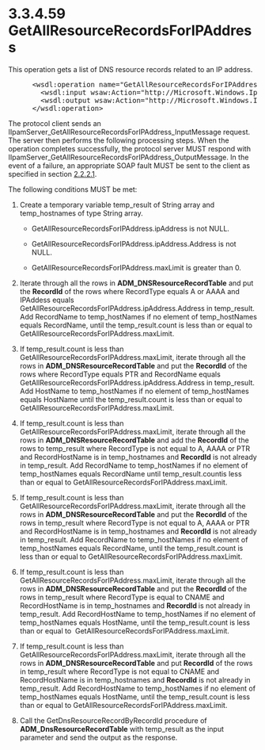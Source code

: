 <html dir="LTR" xmlns:mshelp="http://msdn.microsoft.com/mshelp" xmlns:ddue="http://ddue.schemas.microsoft.com/authoring/2003/5" xmlns:xlink="http://www.w3.org/1999/xlink" xmlns:tool="http://www.microsoft.com/tooltip">
 <body>
 <div id="header">
 <h1 class="heading">3.3.4.59 GetAllResourceRecordsForIPAddress</h1>
 </div>
 <div id="mainSection">
 <div id="mainBody">
 <div id="allHistory" class="saveHistory"></div>
 <div id="sectionSection0" class="section" name="collapseableSection">
 

<p>This operation gets a list of DNS resource records related
to an IP address.</p>

<dl>
<dd>
<div><pre> &lt;wsdl:operation name=&quot;GetAllResourceRecordsForIPAddress&quot;&gt;
   &lt;wsdl:input wsaw:Action=&quot;http://Microsoft.Windows.Ipam/IIpamServer/GetAllResourceRecordsForIPAddress&quot; message=&quot;ipam:IIpamServer_GetAllResourceRecordsForIPAddress_InputMessage&quot; /&gt;
   &lt;wsdl:output wsaw:Action=&quot;http://Microsoft.Windows.Ipam/IIpamServer/GetAllResourceRecordsForIPAddressResponse&quot; message=&quot;ipam:IIpamServer_GetAllResourceRecordsForIPAddress_OutputMessage&quot; /&gt;
 &lt;/wsdl:operation&gt;
</pre></div>
</dd></dl>

<p>The protocol client sends an IIpamServer_GetAllResourceRecordsForIPAddress_InputMessage
request. The server then performs the following processing steps. When the
operation completes successfully, the protocol server MUST respond with
IIpamServer_GetAllResourceRecordsForIPAddress_OutputMessage. In the event of a
failure, an appropriate SOAP fault MUST be sent to the client as specified in
section <a href="a90ad88d-2468-4ac1-bbb9-8f921d15bbc8.md">2.2.2.1</a>.</p>

<p>The following conditions MUST be met:</p>

<ol><li><p><span> </span>Create a
temporary variable temp_result of String array and temp_hostnames of type
String array.</p>

<ul><li><p><span><span> </span></span>GetAllResourceRecordsForIPAddress.ipAddress
is not NULL.</p>

</li><li><p><span><span> </span></span>GetAllResourceRecordsForIPAddress.ipAddress.Address
is not NULL.</p>

</li><li><p><span><span> </span></span>GetAllResourceRecordsForIPAddress.maxLimit
is greater than 0.</p>

</li></ul></li><li><p><span> </span>Iterate through
all the rows in <b>ADM_DNSResourceRecordTable</b> and put the <b>RecordId</b>
of the rows where RecordType equals A or AAAA and IPAddess equals
GetAllResourceRecordsForIPAddress.ipAddress.Address in temp_result. Add
RecordName to temp_hostNames if no element of temp_hostNames equals RecordName,
until the temp_result.count is less than or equal to
GetAllResourceRecordsForIPAddress.maxLimit. </p>

</li><li><p><span> </span>If
temp_result.count is less than GetAllResourceRecordsForIPAddress.maxLimit,
iterate through all the rows in <b>ADM_DNSResourceRecordTable</b> and put the <b>RecordId</b>
of the rows where RecordType equals PTR and RecordName equals
GetAllResourceRecordsForIPAddress.ipAddress.Address in temp_result. Add
HostName to temp_hostNames if no element of temp_hostNames equals HostName
until the temp_result.count is less than or equal to
GetAllResourceRecordsForIPAddress.maxLimit.</p>

</li><li><p><span> </span>If
temp_result.count is less than GetAllResourceRecordsForIPAddress.maxLimit,
iterate through all the rows in <b>ADM_DNSResourceRecordTable</b> and add the <b>RecordId</b>
of the rows to temp_result where RecordType is not equal to A, AAAA or PTR and
RecordHostName is in temp_hostnames and <b>RecordId</b> is not already in
temp_result. Add RecordName to temp_hostNames if no element of temp_hostNames
equals RecordName until temp_result.countis less than or equal to
GetAllResourceRecordsForIPAddress.maxLimit. </p>

</li><li><p><span> </span>If
temp_result.count is less than GetAllResourceRecordsForIPAddress.maxLimit,
iterate through all the rows in <b>ADM_DNSResourceRecordTable</b> and put the <b>RecordId</b>
of the rows in temp_result where RecordType is not equal to A, AAAA or PTR and
RecordHostName is in temp_hostnames and <b>RecordId</b> is not already in
temp_result. Add RecordName to temp_hostNames if no element of temp_hostNames
equals RecordName, until the temp_result.count is less than or equal to
GetAllResourceRecordsForIPAddress.maxLimit.</p>

</li><li><p><span> </span>If
temp_result.count is less than GetAllResourceRecordsForIPAddress.maxLimit,
iterate through all the rows in <b>ADM_DNSResourceRecordTable</b> and put the <b>RecordId
</b>of the rows in temp_result where RecordType is equal to CNAME and RecordHostName
is in temp_hostnames and <b>RecordId </b>is not already in temp_result. Add
RecordHostName to temp_hostNames if no element of temp_hostNames equals
HostName, until the temp_result.count is less than or equal to 
GetAllResourceRecordsForIPAddress.maxLimit.</p>

</li><li><p><span> </span>If
temp_result.count is less than GetAllResourceRecordsForIPAddress.maxLimit,
iterate through all the rows in <b>ADM_DNSResourceRecordTable</b> and put <b>RecordId</b>
of the rows in temp_result where RecordType is not equal to CNAME and
RecordHostName is in temp_hostnames and <b>RecordId</b> is not already in
temp_result. Add RecordHostName to temp_hostNames if no element of
temp_hostNames equals HostName, until the temp_result.count is less than or
equal to GetAllResourceRecordsForIPAddress.maxLimit.</p>

</li><li><p><span> </span>Call the
GetDnsResourceRecordByRecordId procedure of <b>ADM_DnsResourceRecordTable</b>
with temp_result as the input parameter and send the output as the response.</p>

</li></ol>
 </div>
 </div>
 </div>
 </body>
</html>